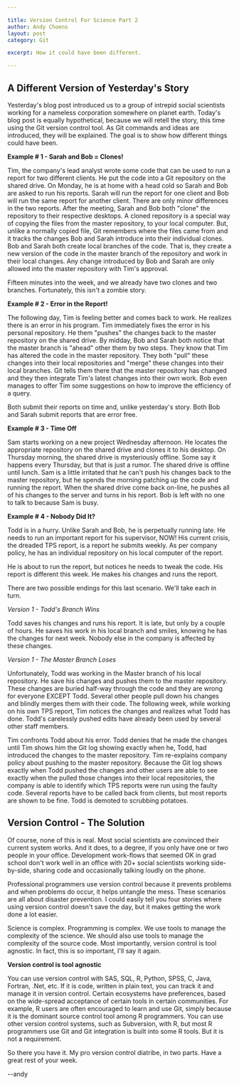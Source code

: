 ```yaml
---

title: Version Control For Science Part 2
author: Andy Choens
layout: post
category: Git

excerpt: How it could have been different.

---
```


## A Different Version of Yesterday's Story

Yesterday's blog post introduced us to a group of intrepid social
scientists working for a nameless corporation somewhere on planet
earth. Today's blog post is equally hypothetical, because we will
retell the story, this time using the Git version control tool. As Git
commands and ideas are introduced, they will be explained. The goal is
to show how different things could have been.

**Example # 1 - Sarah and Bob = Clones!**

Tim, the company's lead analyst wrote some code that can be used to
run a report for two different clients. He put the code into a Git
repository on the shared drive. On Monday, he is at home with a head
cold so Sarah and Bob are asked to run his reports. Sarah will run the
report for one client and Bob will run the same report for another
client. There are only minor differences in the two reports. After the
meeting, Sarah and Bob both "clone" the repository to their respective
desktops. A cloned repository is a special way of copying the files
from the master repository, to your local computer. But, unlike a
normally copied file, Git remembers where the files came from and it
tracks the changes Bob and Sarah introduce into their individual
clones. Bob and Sarah both create local branches of the code. That is,
they create a new version of the code in the master branch of the
repository and work in their local changes. Any change introduced by
Bob and Sarah are only allowed into the master repository with Tim's
approval. 

Fifteen minutes into the week, and we already have two
clones and two branches. Fortunately, this isn't a zombie story.

**Example # 2 - Error in the Report!**

The following day, Tim is feeling better and comes back to work. He
realizes there is an error in his program. Tim immediately fixes the
error in his personal repository. He them "pushes" the changes back
to the master repository on the shared drive. By midday, Bob and Sarah
both notice that the master branch is "ahead" other them by two
steps. They know that Tim has altered the code in the master
repository. They both "pull" these changes into their local
repositories and "merge" these changes into their local branches. Git
tells them there that the master repository has changed and they then
integrate Tim's latest changes into their own work. Bob even manages
to offer Tim some suggestions on how to improve the efficiency of a
query.

Both submit their reports on time and, unlike yesterday's story. Both
Bob and Sarah submit reports that are error free.

**Example # 3 - Time Off**

Sam starts working on a new project Wednesday afternoon. He locates
the appropriate repository on the shared drive and clones it to his
desktop. On Thursday morning, the shared drive is mysteriously
offline. Some say it happens every Thursday, but that is just a
rumor. The shared drive is offline until lunch. Sam is a little
irritated that he can't push his changes back to the master
repository, but he spends the morning patching up the code and running
the report. When the shared drive come back on-line, he pushes all of
his changes to the server and turns in his report. Bob is left with no
one to talk to because Sam is busy.

**Example # 4 - Nobody Did It?**

Todd is in a hurry. Unlike Sarah and Bob, he is perpetually running
late. He needs to run an important report for his supervisor, NOW!
His current crisis, the dreaded TPS report, is a report he submits
weekly. As per company policy, he has an individual repository on his
local computer of the report.

He is about to run the report, but notices he needs to tweak the
code. His report is different this week. He makes his changes and runs
the report.

There are two possible endings for this last scenario. We'll take each
in turn.

_Version 1 - Todd's Branch Wins_

Todd saves his changes and runs his report. It is late, but only by a
couple of hours. He saves his work in his local branch and smiles,
knowing he has the changes for next week. Nobody else in the company
is affected by these changes.

_Version 1 - The Master Branch Loses_

Unfortunately, Todd was working in the Master branch of his local
repository. He save his changes and pushes them to the master
repository. These changes are buried half-way through the code and
they are wrong for everyone EXCEPT Todd. Several other people pull
down his changes and blindly merges them with their code. The
following week, while working on his own TPS report, Tim notices the
changes and realizes what Todd has done. Todd's carelessly pushed
edits have already been used by several other staff members.

Tim confronts Todd about his error. Todd denies that he made the
changes until Tim shows him the Git log showing exactly when he, Todd,
had introduced the changes to the master repository. Tim re-explains
company policy about pushing to the master repository. Because the Git
log shows exactly when Todd pushed the changes and other users are
able to see exactly when the pulled those changes into their local
repositories, the company is able to identify which TPS reports were
run using the faulty code. Several reports have to be called back from
clients, but most reports are shown to be fine. Todd is demoted to
scrubbing potatoes.

## Version Control - The Solution

Of course, none of this is real. Most social scientists are convinced
their current system works. And it does, to a degree, if you only have
one or two people in your office. Development work-flows that seemed
OK in grad school don't work well in an office with 20+ social
scientists working side-by-side, sharing code and occasionally
talking loudly on the phone.

Professional programmers use version control because it prevents
problems and when problems do occur, it helps untangle the mess. These
scenarios are all about disaster prevention. I could easily tell you
four stories where using version control doesn't save the day, but it
makes getting the work done a lot easier.

Science is complex. Programming is complex. We use tools to manage the
complexity of the science. We should also use tools to manage the
complexity of the source code. Most importantly, version control is
tool agnostic. In fact, this is so important, I'll say it again.

**Version control is tool agnostic**

You can use version control with SAS, SQL, R, Python, SPSS, C, Java,
Fortran, .Net, etc. If it is code, written in plain text, you can
track it and manage it in version control. Certain ecosystems have
preferences, based on the wide-spread acceptance of certain tools in
certain communities. For example, R users are often encouraged to
learn and use Git, simply because it is the dominant source control
tool among R programmers. You can use other version control systems,
such as Subversion, with R, but most R programmers use Git and Git
integration is built into some R tools. But it is not a requirement.

So there you have it. My pro version control diatribe, in two
parts. Have a great rest of your week.

--andy


